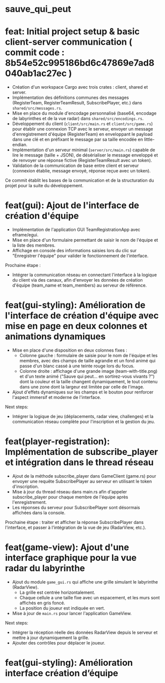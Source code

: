 # sauve_qui_peut

# feat: Initial project setup & basic client-server communication ( commit code : 8b54e52c995186bd6c47869e7ad8040ab1ac27ec )

- Création d'un workspace Cargo avec trois crates : client, shared et server.
- Implémentation des définitions communes des messages (RegisterTeam, RegisterTeamResult, SubscribePlayer, etc.) dans `shared/src/messages.rs`.
- Mise en place du module d'encodage personnalisé (base64, encodage de labyrinthes et de la vue radar) dans `shared/src/encodings.rs`.
- Développement du client (`client/src/main.rs` et `client/src/game.rs`) pour établir une connexion TCP avec le serveur, envoyer un message d'enregistrement d'équipe (RegisterTeam) en enveloppant le payload dans une clé et en préfixant le message par sa taille encodée en little-endian.
- Implémentation d'un serveur minimal (`server/src/main.rs`) capable de lire le message (taille + JSON), de désérialiser le message enveloppé et de renvoyer une réponse fictive (RegisterTeamResult avec un token).
- Validation de la communication de base entre client et serveur (connexion établie, message envoyé, réponse reçue avec un token).

Ce commit établit les bases de la communication et de la structuration du projet pour la suite du développement.


# feat(gui): Ajout de l'interface de création d'équipe

- Implémentation de l'application GUI TeamRegistrationApp avec eframe/egui.
- Mise en place d'un formulaire permettant de saisir le nom de l'équipe et la liste des membres.
- Affichage en console des informations saisies lors du clic sur "Enregistrer l'équipe" pour valider le fonctionnement de l'interface.
  
Prochaine étape :
- Intégrer la communication réseau en connectant l'interface à la logique du client via des canaux,
  afin d'envoyer les données de création d'équipe (team_name et team_members) au serveur de référence.


# feat(gui-styling): Amélioration de l'interface de création d'équipe avec mise en page en deux colonnes et animations dynamiques

- Mise en place d'une disposition en deux colonnes fixes :
  - Colonne gauche : formulaire de saisie pour le nom de l'équipe et les membres, avec des champs de taille agrandie et un fond animé qui passe d'un blanc cassé à une teinte rouge lors du focus.
  - Colonne droite : affichage d'une grande image (team-with-title.png) et d'un texte animé ("Sauve qui peut... en sortirez-vous vivants ?") dont la couleur et la taille changent dynamiquement, le tout contenu dans une zone dont la largeur est limitée par celle de l'image.
- Ajout d'effets dynamiques sur les champs et le bouton pour renforcer l'aspect immersif et moderne de l'interface.

Next steps:
- Intégrer la logique de jeu (déplacements, radar view, challenges) et la communication réseau complète pour l'inscription et la gestion du jeu.

# feat(player-registration): Implémentation de subscribe_player et intégration dans le thread réseau

- Ajout de la méthode subscribe_player dans GameClient (game.rs) pour envoyer une requête SubscribePlayer au serveur en utilisant le token d'inscription.
- Mise à jour du thread réseau dans main.rs afin d'appeler subscribe_player pour chaque membre de l'équipe après l'enregistrement.
- Les réponses du serveur pour SubscribePlayer sont désormais affichées dans la console.
  
Prochaine étape : traiter et afficher la réponse SubscribePlayer dans l'interface, et passer à l'intégration de la vue de jeu (RadarView, etc.).

# feat(game-view): Ajout d'une interface graphique pour la vue radar du labyrinthe

- Ajout du module `game_gui.rs` qui affiche une grille simulant le labyrinthe (RadarView).
  - La grille est centrée horizontalement.
  - Chaque cellule a une taille fixe avec un espacement, et les murs sont affichés en gris foncé.
  - La position du joueur est indiquée en vert.
- Mise à jour de `main.rs` pour lancer l'application GameView.
  
Next steps:
- Intégrer la réception réelle des données RadarView depuis le serveur et mettre à jour dynamiquement la grille.
- Ajouter des contrôles pour déplacer le joueur.

# feat(gui-styling): Amélioration interface création d’équipe